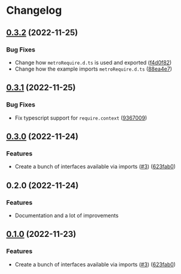 # Changelog

## [0.3.2](https://github.com/larsmunkholm/biblo/compare/react-native-v0.3.1...react-native-v0.3.2) (2022-11-25)


### Bug Fixes

* Change how `metroRequire.d.ts` is used and exported ([f4d0f82](https://github.com/larsmunkholm/biblo/commit/f4d0f8243f3580fcfedc1a09ef7c62a87cbe89ca))
* Change how the example imports `metroRequire.d.ts` ([88ea4e7](https://github.com/larsmunkholm/biblo/commit/88ea4e706248565b8d58551931fb6adb7b483b79))

## [0.3.1](https://github.com/larsmunkholm/biblo/compare/react-native-v0.3.0...react-native-v0.3.1) (2022-11-25)


### Bug Fixes

* Fix typescript support for `require.context` ([9367009](https://github.com/larsmunkholm/biblo/commit/9367009aa378b6f89fdbb963a6da7c2495a5f3bf))

## [0.3.0](https://github.com/larsmunkholm/biblo/compare/react-native-v0.2.0...react-native-v0.3.0) (2022-11-24)


### Features

* Create a bunch of interfaces available via imports ([#3](https://github.com/larsmunkholm/biblo/issues/3)) ([623fab0](https://github.com/larsmunkholm/biblo/commit/623fab0179f49bbfcf88b48233a4f84a6c01ee7b))

## 0.2.0 (2022-11-24)


### Features

* Documentation and a lot of improvements

## [0.1.0](https://github.com/larsmunkholm/biblo/compare/react-native-v0.0.1...react-native-v0.1.0) (2022-11-23)


### Features

* Create a bunch of interfaces available via imports ([#3](https://github.com/larsmunkholm/biblo/issues/3)) ([623fab0](https://github.com/larsmunkholm/biblo/commit/623fab0179f49bbfcf88b48233a4f84a6c01ee7b))

